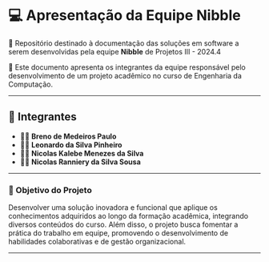 # 💻 **Apresentação da Equipe Nibble**  

📂 Repositório destinado à documentação das soluções em software a serem desenvolvidas pela equipe **Nibble** de Projetos III - 2024.4  

📜 Este documento apresenta os integrantes da equipe responsável pelo desenvolvimento de um projeto acadêmico no curso de Engenharia da Computação.  

---

## **👥 Integrantes**  

- 👨‍💻 **Breno de Medeiros Paulo**  
- 👨‍💻 **Leonardo da Silva Pinheiro**  
- 👨‍💻 **Nicolas Kalebe Menezes da Silva**  
- 👨‍💻 **Nicolas Ranniery da Silva Sousa**  

---

### **🎯 Objetivo do Projeto**    

Desenvolver uma solução inovadora e funcional que aplique os conhecimentos adquiridos ao longo da formação acadêmica, integrando diversos conteúdos do curso. Além disso, o projeto busca fomentar a prática do trabalho em equipe, promovendo o desenvolvimento de habilidades colaborativas e de gestão organizacional.  

---  
